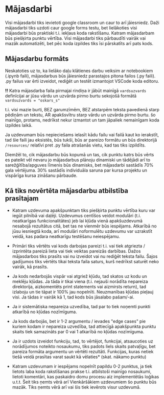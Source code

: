 # Mājasdarbi

Visi mājasdarbi tiks ievietoti google classroom un caur to arī jāiesniedz. Daži mājasdarbi tiks uzdoti caur google forms testu, bet lielākoties visi mājasdarbi būs praktiski t.i. iekļaus koda rakstīšanu. Katram mājasdarbam būs piešķirta punktu vērtība. Visi mājasdarbi tiks pārbaudīti vairāk vai mazāk automatizēti, bet pēc koda izpildes tiks īsi pārskatīts arī pats kods.

## Mājasdarbu formāts  

Neskatoties uz to, ka lielāko daļu klātienes darbu veiksim ar notebookiem (.ipynb faili), mājasdarbus būs jāiesniedz parastajos pitona failos (.py faili). .py failus var ērti izveidot, rediģēt un testēt izmantojot VSCode koda editoru.  

**!!** Katra mājasdarba faila pirmajai rindiņa ir jābūt mainīgā `vardsuzvards` definīcijai ar jūsu vārdu un uzvārda pirmo burtu sekojošā formātā  
``vardsuzvards = "oskars_s"``  

t.i. visi mazie burti, BEZ garumzīmēm, BEZ atstarpēm teksta pavedienā starp pēdiņām un tekstu, AR apakšsvītru starp vārdu un uzvārda pirmo burtu. šo mainīgo, protams, nedrīkst nekur izmantot un tam jāpaliek nemainīgam koda izpildes laikā.  

Ja uzdevumam būs nepieciešams ielasīt kādu failu vai failā kaut ko ierakstīt, tad šie faili jau eksistēs, būs tukši, būs ar pareizo formātu un būs direktorijā `/resources/` relatīvi pret .py faila atrašanās vietu, kad tas tiks izpildīts.

Diemžēl to, cik mājasdarbu būs kopumā un tas, cik punktu katrs būs vērts es pateikt vēl nevaru jo mājasdarbus plānoju dinamiski un tādējādi arī to sarežģītība/apguves līmenis būs dinamisks, bet mājasdarbi sastādīs 70% gala vērtējuma. 30% sastādīs individuāla saruna par kursa projektu un vispārīga kursa zināšanu pārbaude.



## Kā tiks novērtēta mājasdarbu atbilstība prasītajam  

* Katram uzdevuma apakšpunktam tiks piešķirta punktu vērtība kuru var iegūt pilnībā vai daļēji. Uzdevumus centīšos veidot modulāri (t.i. neatkarīgas funkcionalitātes) jeb lai kļūda vienā apakšuzdevumā nesabojā rezultātus citā, bet tas ne vienmēr būs iespējams. Atkarībā no jūsu iesniegtā koda, arī modulāri noformulētu uzdevumu var uzrakstīt veidā, kas padara neatkarīgu testēšanu neiespējamu.  

* Primāri tiks vērtēts vai kods darbojas pareizi t.i. vai tiek atgriezta / izprintēta pareizā lieta vai tiek veiktas pareizās darbības. Dažos mājasdarbos tiks prasīts vai nu izveidot vai nu rediģēt teksta failu. Šajos gadījumos tiks vērtēts tikai teksta faila saturs, kurš nedrīkst saturēt neko vairāk, kā prasīts.  

* Ja kods nedarbojās vispār vai atgriež kļūdu, tad skatos uz kodu un meklēju kļūdas. Ja tāda ir tikai viena (t.i. nejauši norādīta nepareiza direktorija, aizkomentēts print statements vai aizmirsts return), tad izlaboju un tie tāpat ir 100% jau nopelnīti. Neuzmanības kļūdas pieļauj visi. Ja tādas ir vairāk kā 1, tad kods būs jāsalabo pašam/-ai.  

* Ja ir sistemātiska nepareiza uzvedība, tad par to tiek noņemti punkti atkarībā no kļūdas nozīmīguma.  

* Ja kods darbojās, bet ir 1-2  argumentu / ievades "edge cases" pie kuriem kodam ir nepareiza uzvedība, tad attiecīgā apakšpunkta punktu skaits tiek samazināts par 0 vai 1 atkarībā no kļūdas nozīmīguma.  

* Ja ir uzdots izveidot funkciju, tad, to vērtējot, funkcijai, atsaucoties uz norādījumos noteikto nosaukumu, tiks padots liels skaits patvaļīgu, bet pareiza formāta argumentu un vērtēti rezultāti. Funkcijas, kuras netiek tiešā veidā prasītas varat saukt kā vēlaties\* (skat. nākamo punktu)  

* Katram uzdevumam ir iespējams nopelnīt papildu 0-2 punktus, ja tiek lietots laba koda rakstīšanas prakse t.i. atbilstoši mainīgo nosaukumi, lietoti komentāri, kas paskaidro domu procesu aiz implementētās loģikas u.t.t. Šeit tiks ņemts vērā arī Vienkāršākiem uzdevumiem šo punktu būs mazāk. Tiks ņemts vērā arī vai šis tiek ievērots visur uzdevumā.